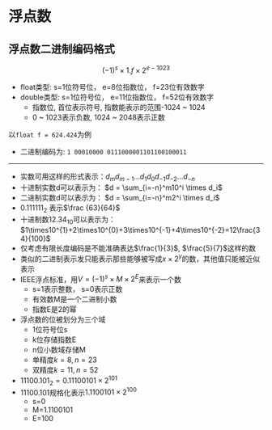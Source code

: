 # 浮点数

## 浮点数二进制编码格式

$$
(-1)^s \times 1.f \times 2^{e-1023}
$$

- float类型: s=1位符号位， e=8位指数位， f=23位有效数字 
- double类型: s=1位符号位， e=11位指数位， f=52位有效数字 
  - 指数位, 首位表示符号, 指数能表示的范围-1024 ~ 1024 
  - 0 ~ 1023表示负数, 1024 ~ 2048表示正数

以`float f = 624.424`为例

- 二进制编码为: `1 00010000 0111000001101100100011`

***

- 实数可用这样的形式表示：$d_md_{m-1}...d_1d_0d_{-1}d_{-2}...d_{-n}$
- 十进制实数d可以表示为： $d = \sum_{i=-n}^m10^i \times d_i$
- 二进制实数d可以表示为： $d = \sum_{i=-n}^m2^i \times d_i$
- $0.111111_2$ 表示$\frac {63}{64}$
- 十进制数$12.34_{10}$可以表示为：$1\times10^{1}+2\times10^{0}+3\times10^{-1}+4\times10^{-2}=12\frac{34}{100}$
- 仅考虑有限长度编码是不能准确表达$\frac{1}{3}$, $\frac{5}{7}$这样的数
- 类似的二进制表示发只能表示那些能够被写成$x \times 2^y$的数，其他值只能被近似表示
- IEEE浮点标准，用$V=(-1)^s \times M \times 2^E$来表示一个数
  - s=1表示整数， s=0表示正数
  - 有效数M是一个二进制小数
  - 指数E是2的幂
- 浮点数的位被划分为三个域
  - 1位符号位s
  - k位存储指数E
  - n位小数域存储M
  - 单精度$k=8, n=23$
  - 双精度$k=11,n=52$
- $11100.101_2=0.11100101\times2^{101}$
- $11100.101$规格化表示$1.1100101\times2^{100}$
  - s=0
  - M=1.1100101
  - E=100
  
